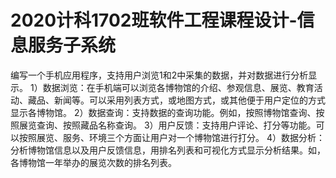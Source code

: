 # 2020计科1702班软件工程课程设计-信息服务子系统
编写一个手机应用程序，支持用户浏览1和2中采集的数据，并对数据进行分析显示。
1）数据浏览：在手机端可以浏览各博物馆的介绍、参观信息、展览、教育活动、藏品、新闻等。可以采用列表方式，或地图方式，或其他便于用户定位的方式显示各博物馆。
2）数据查询：支持数据的查询功能。例如，按照博物馆查询、按照展览查询、按照藏品名称查询。
3）用户反馈：支持用户评论、打分等功能。可以按照展览、服务、环境三个方面让用户对一个博物馆进行打分。
4）数据分析：分析博物馆信息以及用户反馈信息，用排名列表和可视化方式显示分析结果。如，各博物馆一年举办的展览次数的排名列表。



